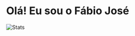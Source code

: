 # Olá! Eu sou o Fábio José 
![Stats](https://github-readme-stats.vercel.app/api?username=anuraghazra&show_icons=true&theme=dark)
